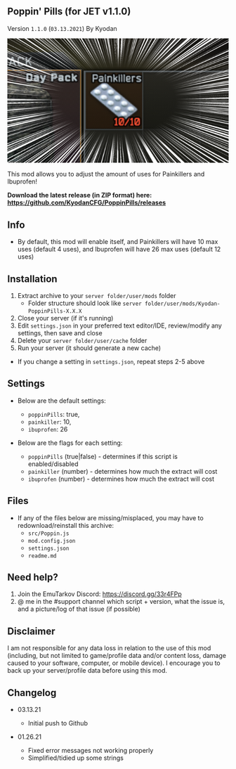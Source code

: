 Poppin' Pills (for JET v1.1.0)
----------------
Version `1.1.0` (`03.13.2021`)
By Kyodan

![Screenshot](cover.png)

This mod allows you to adjust the amount of uses for Painkillers and Ibuprofen!

**Download the latest release (in ZIP format) here: https://github.com/KyodanCFG/PoppinPills/releases**

## Info

- By default, this mod will enable itself, and Painkillers will have 10 max uses (default 4 uses), and Ibuprofen will have 26 max uses (default 12 uses)

## Installation

1. Extract archive to your `server folder/user/mods` folder 
    * Folder structure should look like `server folder/user/mods/Kyodan-PoppinPills-X.X.X`
2. Close your server (if it's running)
3. Edit `settings.json` in your preferred text editor/IDE, review/modify any settings, then save and close
4. Delete your `server folder/user/cache` folder
5. Run your server (it should generate a new cache)

* If you change a setting in `settings.json`, repeat steps 2-5 above

## Settings

- Below are the default settings:
    * `poppinPills`: true,
    * `painkiller`: 10,
    * `ibuprofen`: 26

- Below are the flags for each setting:
    * `poppinPills` (true|false)            - determines if this script is enabled/disabled
    * `painkiller` (number)                 - determines how much the extract will cost
    * `ibuprofen` (number)                  - determines how much the extract will cost

## Files

- If any of the files below are missing/misplaced, you may have to redownload/reinstall this archive:
    * `src/Poppin.js`
    * `mod.config.json`
    * `settings.json`
    * `readme.md`

## Need help?

1. Join the EmuTarkov Discord: https://discord.gg/33r4FPp
2. @ me in the #support channel which script + version, what the issue is, and a picture/log of that issue (if possible)

## Disclaimer

I am not responsible for any data loss in relation to the use of this mod (including, but not limited to game/profile data and/or content loss, damage caused to your software, computer, or mobile device). I encourage you to back up your server/profile data before using this mod.

## Changelog

- 03.13.21
    * Initial push to Github
	
- 01.26.21
    * Fixed error messages not working properly
    * Simplified/tidied up some strings
